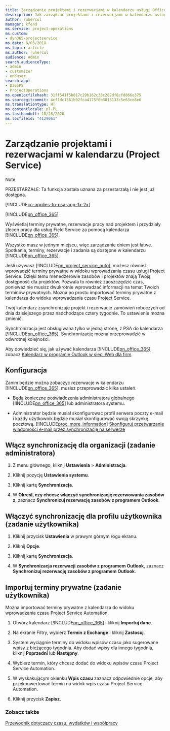```yaml
---
title: Zarządzanie projektami i rezerwacjami w kalendarzu usługi Office 365
description: Jak zarządzać projektami i rezerwacjami w kalendarzu usługi Office 365
author: ruhercul
manager: kfend
ms.service: project-operations
ms.custom:
- dyn365-projectservice
ms.date: 8/03/2018
ms.topic: article
ms.author: ruhercul
audience: Admin
search.audienceType:
- admin
- customizer
- enduser
search.app:
- D365PS
- ProjectOperations
ms.openlocfilehash: 31ff541f5b817c29b162c38c282df8cfd866e375
ms.sourcegitcommit: 4cf1dc1561b92fca4175f0b3813133c5e63ce8e6
ms.translationtype: HT
ms.contentlocale: pl-PL
ms.lasthandoff: 10/28/2020
ms.locfileid: "4129061"
---
```

# <a name="manage-projects-and-bookings-in-your-calendar-project-service"></a>Zarządzanie projektami i rezerwacjami w kalendarzu (Project Service)

> [!Note]
> PRZESTARZAŁE: Ta funkcja została uznana za przestarzałą i nie jest już dostępna.

[!INCLUDE[cc-applies-to-psa-app-1x-2x](../includes/cc-applies-to-psa-app-1x-2x.md)]

[!INCLUDE[pn_office_365](../includes/pn-office-365.md)] 

Wyświetlaj terminy prywatne, rezerwacje pracy nad projektem i przydziały zleceń pracy dla usług Field Service za pomocą kalendarza [!INCLUDE[pn_office_365](../includes/pn-office-365.md)].  
  
 Wszystko masz w jednym miejscu, więc zarządzanie dniem jest łatwe. Spotkania, terminy, rezerwacje i zadania są dostępne w kalendarzu [!INCLUDE[pn_office_365](../includes/pn-office-365.md)].  
  
 Jeśli używasz [!INCLUDE[pn_project_service_auto](../includes/pn-project-service-auto.md)], możesz również wprowadzić terminy prywatne w widoku wprowadzania czasu usługi Project Service. Dzięki temu menedżerowie zasobów i projektów znają Twoją dostępność dla projektów. Pozwala to również zaoszczędzić czas, ponieważ nie musisz dwukrotnie wprowadzać informacji na temat Twoich terminów prywatnych. Można po prostu importować terminy prywatne z kalendarza do widoku wprowadzania czasu Project Service.  
  
 Twój kalendarz zsynchronizuje projekt i rezerwacje zamówień roboczych od dnia dzisiejszego przez nadchodzące cztery tygodnie. To ustawienie można zmienić.  
  
 Synchronizacja jest obsługiwana tylko w jedną stronę, z PSA do kalendarza [!INCLUDE[pn_office_365](../includes/pn-office-365.md)]. Synchronizację można przeprowadzić w odwrotnej kolejności. 
  
 Aby dowiedzieć się, jak używać kalendarza [!INCLUDE[pn_office_365](../includes/pn-office-365.md)], zobacz [Kalendarz w programie Outlook w sieci Web dla firm](https://support.office.com/article/Calendar-in-Outlook-on-the-web-for-business-5219c457-d1fe-4c2f-9032-1a816b88e936).  
  
## <a name="setup"></a>Konfiguracja  
 Zanim będzie można zobaczyć rezerwacje w kalendarzu [!INCLUDE[pn_office_365](../includes/pn-office-365.md)], musisz przeprowadzić kilka ustaleń.  
  
- Będą konieczne poświadczenia administratora globalnego [!INCLUDE[pn_office_365](../includes/pn-office-365.md)] lub administratora systemu.  
  
- Administrator będzie musiał skonfigurować profil serwera poczty e-mail i każdy użytkownik będzie musiał skonfigurować swoją skrzynkę pocztową. [!INCLUDE[proc_more_information](../includes/proc-more-information.md)] [Skonfiguruj przetwarzanie wiadomości e-mail przez synchronizację na serwerze](https://docs.microsoft.com/dynamics365/customerengagement/on-premises/admin/set-up-server-side-synchronization-of-email-appointments-contacts-and-tasks)  
  
## <a name="turn-on-synchronization-for-your-organization-admin-task"></a>Włącz synchronizację dla organizacji (zadanie administratora)  
  
1.  Z menu głównego, kliknij **Ustawienia** > **Administracja**.  
  
2.  Kliknij pozycję **Ustawienia systemu**.  
  
3.  Kliknij kartę **Synchronizacja**.  
  
4.  W **Określ, czy chcesz włączyć synchronizację rezerwowania zasobów z**, zaznacz **Synchronizuj rezerwację zasobów z programem Outlook**.  
  
## <a name="turn-on-synchronization-for-your-user-profile-user-task"></a>Włączyć synchronizację dla profilu użytkownika (zadanie użytkownika)  
  
1.  Kliknij przycisk **Ustawienia** w prawym górnym rogu ekranu.  
  
2.  Kliknij **Opcje**.  
  
3.  Kliknij kartę **Synchronizacja**.  
  
4.  W **Synchronizacja rezerwacji zasobów z programem Outlook**, zaznacz **Synchronizuj rezerwację zasobów z programem Outlook**.  
  
## <a name="import-your-personal-appointments-user-task"></a>Importuj terminy prywatne (zadanie użytkownika)  
 Można importować terminy prywatne z kalendarza do widoku wprowadzania czasu Project Service Automation.  
  
1. Otwórz kalendarz [!INCLUDE[pn_office_365](../includes/pn-office-365.md)] i kliknij **Importuj dane**.  
  
2. Na ekranie Filtry, wybierz **Termin z Exchange** i kliknij **Zastosuj**.  
  
3. System wyciągnie terminy do widoku wpisów czasu jako sugerowane wpisy z bieżącego tygodnia. Aby dodać wpisy dla innego tygodnia, kliknij **Poprzedni** lub **Następny**.  
  
4. Wybierz termin, który chcesz dodać do widoku wpisów czasu Project Service Automation.  
  
5. W wyskakującym okienku **Wpis czasu** zaznacz odpowiednie opcje, aby przekonwertować termin na widok wpis czasu Project Service Automation.  
  
6. Kliknij przycisk **Zapisz**.  
  
### <a name="see-also"></a>Zobacz także  
 [Przewodnik dotyczący czasu, wydatków i współpracy](../psa/time-expense-collaboration-guide.md)
